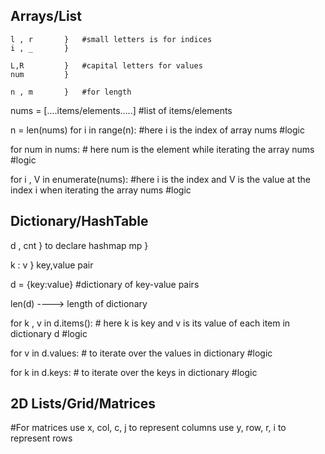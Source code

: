 ## Arrays/List

```
l , r       }   #small letters is for indices
i , _       }
```

```
L,R         }   #capital letters for values
num         }
```

```
n , m       }   #for length
```

nums = [....items/elements.....]        #list of items/elements

n = len(nums)
for i in range(n):    #here i is the index of array nums
#logic


for num in nums:      # here num is the element while iterating the array nums
#logic


for i , V in enumerate(nums):       #here i is the index and V is the value at the index i when iterating the array nums
#logic


## Dictionary/HashTable

d , cnt     } to declare hashmap
mp          }


k : v       } key,value pair


d = {key:value}         #dictionary of key-value pairs


len(d) ----> length of dictionary


for k , v in d.items():    # here k is key and v is its value of each item in dictionary d
#logic


for v in d.values:          # to iterate over the values in dictionary
#logic


for k in d.keys:            # to iterate over the keys in dictionary
#logic





## 2D Lists/Grid/Matrices
#For matrices
use x, col, c, j to represent columns
use y, row, r, i to represent rows